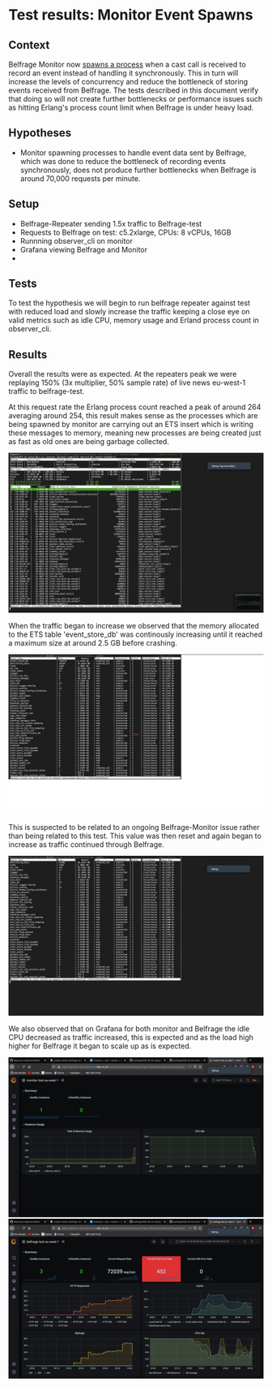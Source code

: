 # Test results: Monitor Event Spawns

## Context
Belfrage Monitor now [spawns a process](https://github.com/bbc/belfrage-monitor/blob/master/lib/message_interface/events.ex#L21-L28) when a cast call is received to record an event instead of handling it synchronously. This in turn will increase the levels of concurrency and reduce the bottleneck of storing events received from Belfrage. The tests described in this document verify that doing so will not create further bottlenecks or performance issues such as hitting Erlang's process count limit when Belfrage is under heavy load.


## Hypotheses

- Monitor spawning processes to handle event data sent by Belfrage, which was done to reduce the bottleneck of recording events synchronously, does not produce further bottlenecks when Belfrage is around 70,000 requests per minute.

## Setup

- Belfrage-Repeater sending 1.5x traffic to Belfrage-test
- Requests to Belfrage on test: c5.2xlarge, CPUs: 8 vCPUs, 16GB
- Runnning observer_cli on monitor
- Grafana viewing Belfrage and Monitor
- 

## Tests

To test the hypothesis we will begin to run belfrage repeater against test with reduced load and slowly increase the traffic keeping a close eye on valid metrics such as idle CPU, memory usage and Erland process count in observer_cli. 

## Results

Overall the results were as expected. At the repeaters peak we were replaying 150% (3x multiplier, 50% sample rate) of live news eu-west-1 traffic to belfrage-test. 

At this request rate the Erlang process count reached a peak of around 264 averaging around 254, this result makes sense as the processes which are being spawned by monitor are carrying out an ETS insert which is writing these messages to memory, meaning new processes are being created just as fast as old ones are being garbage collected.

![Process count](img/2020-10-20-monitor-event-spawn/process_count.png)

When the traffic began to increase we observed that the memory allocated to the ETS table 'event_store_db' was continously increasing until it reached a maximum size at around 2.5 GB before crashing. 

![Memory before crash](img/2020-10-20-monitor-event-spawn/monitor_memory_before_crash.png)
 
This is suspected to be related to an ongoing Belfrage-Monitor issue rather than being related to this test. This value was then reset and again began to increase as traffic continued through Belfrage.

![Memory after crash](img/2020-10-20-monitor-event-spawn/monitor_memory_after_crash.png)

We also observed that on Grafana for both monitor and Belfrage the idle CPU decreased as traffic increased, this is expected and as the load high higher for Belfrage it began to scale up as is expected.

![Monitor Grafana](img/2020-10-20-monitor-event-spawn/monitor_grafana.png)
![Belfrage Grafana](img/2020-10-20-monitor-event-spawn/belfrage_grafana.png)


